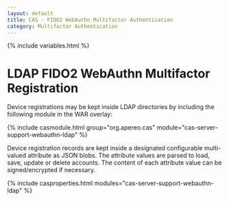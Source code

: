 ```yaml
---
layout: default
title: CAS - FIDO2 WebAuthn Multifactor Authentication
category: Multifactor Authentication
---
```


{% include variables.html %}

# LDAP FIDO2 WebAuthn Multifactor Registration

Device registrations may be kept inside LDAP directories by including the following module in the WAR overlay:

{% include casmodule.html group="org.apereo.cas" module="cas-server-support-webauthn-ldap" %}

Device registration records are kept inside a designated configurable multi-valued 
attribute as JSON blobs. The attribute values are parsed
to load, save, update or delete accounts. The content of each attribute
value can be signed/encrypted if necessary. 

{% include casproperties.html
modules="cas-server-support-webauthn-ldap" %}

